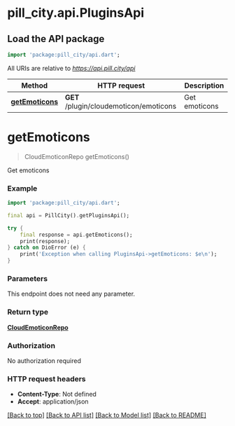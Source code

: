 # pill_city.api.PluginsApi

## Load the API package
```dart
import 'package:pill_city/api.dart';
```

All URIs are relative to *https://api.pill.city/api*

Method | HTTP request | Description
------------- | ------------- | -------------
[**getEmoticons**](PluginsApi.md#getemoticons) | **GET** /plugin/cloudemoticon/emoticons | Get emoticons


# **getEmoticons**
> CloudEmoticonRepo getEmoticons()

Get emoticons

### Example
```dart
import 'package:pill_city/api.dart';

final api = PillCity().getPluginsApi();

try {
    final response = api.getEmoticons();
    print(response);
} catch on DioError (e) {
    print('Exception when calling PluginsApi->getEmoticons: $e\n');
}
```

### Parameters
This endpoint does not need any parameter.

### Return type

[**CloudEmoticonRepo**](CloudEmoticonRepo.md)

### Authorization

No authorization required

### HTTP request headers

 - **Content-Type**: Not defined
 - **Accept**: application/json

[[Back to top]](#) [[Back to API list]](../README.md#documentation-for-api-endpoints) [[Back to Model list]](../README.md#documentation-for-models) [[Back to README]](../README.md)

